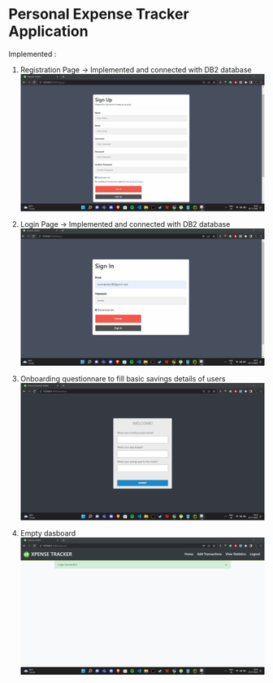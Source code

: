 # Personal Expense Tracker Application

Implemented :

1. Registration Page -> Implemented and connected with DB2 database
![alt text](./img/register.jpg)

2. Login Page -> Implemented and connected with DB2 database
![alt text](./img/signin.jpg)

3. Onboarding questionnare to fill basic savings details of users
![alt text](./img/question.jpg)

4. Empty dasboard
![alt text](./img/edashboard.jpg)

